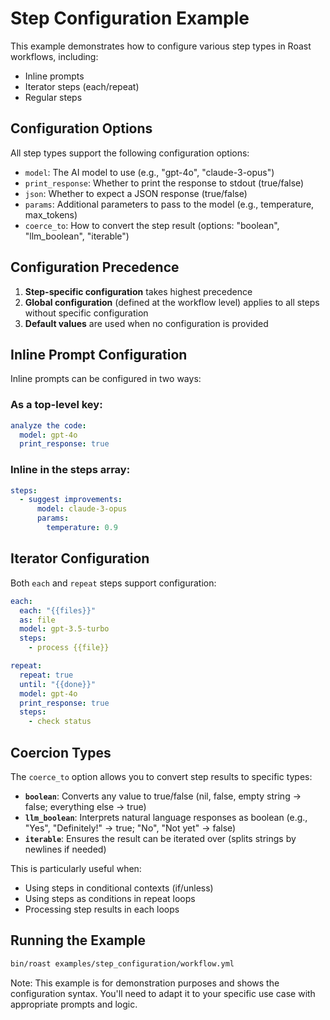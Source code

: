 # Step Configuration Example

This example demonstrates how to configure various step types in Roast workflows, including:
- Inline prompts
- Iterator steps (each/repeat)
- Regular steps

## Configuration Options

All step types support the following configuration options:

- `model`: The AI model to use (e.g., "gpt-4o", "claude-3-opus")
- `print_response`: Whether to print the response to stdout (true/false)
- `json`: Whether to expect a JSON response (true/false)
- `params`: Additional parameters to pass to the model (e.g., temperature, max_tokens)
- `coerce_to`: How to convert the step result (options: "boolean", "llm_boolean", "iterable")

## Configuration Precedence

1. **Step-specific configuration** takes highest precedence
2. **Global configuration** (defined at the workflow level) applies to all steps without specific configuration
3. **Default values** are used when no configuration is provided

## Inline Prompt Configuration

Inline prompts can be configured in two ways:

### As a top-level key:
```yaml
analyze the code:
  model: gpt-4o
  print_response: true
```

### Inline in the steps array:
```yaml
steps:
  - suggest improvements:
      model: claude-3-opus
      params:
        temperature: 0.9
```

## Iterator Configuration

Both `each` and `repeat` steps support configuration:

```yaml
each:
  each: "{{files}}"
  as: file
  model: gpt-3.5-turbo
  steps:
    - process {{file}}

repeat:
  repeat: true
  until: "{{done}}"
  model: gpt-4o
  print_response: true
  steps:
    - check status
```

## Coercion Types

The `coerce_to` option allows you to convert step results to specific types:

- **`boolean`**: Converts any value to true/false (nil, false, empty string → false; everything else → true)
- **`llm_boolean`**: Interprets natural language responses as boolean (e.g., "Yes", "Definitely!" → true; "No", "Not yet" → false)
- **`iterable`**: Ensures the result can be iterated over (splits strings by newlines if needed)

This is particularly useful when:
- Using steps in conditional contexts (if/unless)
- Using steps as conditions in repeat loops
- Processing step results in each loops

## Running the Example

```bash
bin/roast examples/step_configuration/workflow.yml
```

Note: This example is for demonstration purposes and shows the configuration syntax. You'll need to adapt it to your specific use case with appropriate prompts and logic.